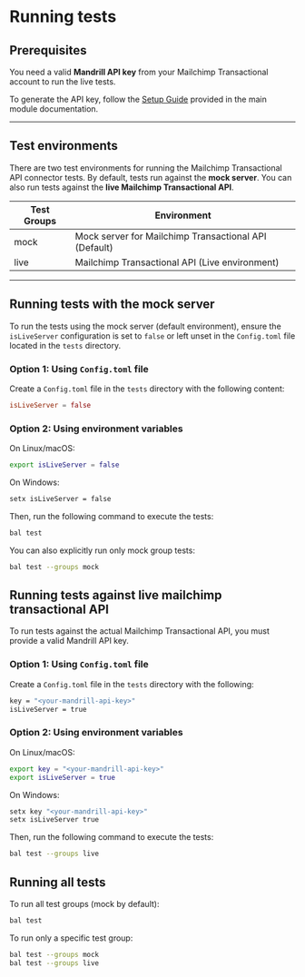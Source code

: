 # Running tests

## Prerequisites

You need a valid **Mandrill API key** from your Mailchimp Transactional account to run the live tests.

To generate the API key, follow the [Setup Guide](../README.md#setup-guide) provided in the main module documentation.

---

## Test environments

There are two test environments for running the Mailchimp Transactional API connector tests. By default, tests run against the **mock server**. You can also run tests against the **live Mailchimp Transactional API**.

 Test Groups  | Environment                                    
---------------|---------------------------------------------------
 mock          | Mock server for Mailchimp Transactional API (Default)  
 live          | Mailchimp Transactional API (Live environment)          

---

## Running tests with the mock server

To run the tests using the mock server (default environment), ensure the `isLiveServer` configuration is set to `false` or left unset in the `Config.toml` file located in the `tests` directory.

### Option 1: Using `Config.toml` file

Create a `Config.toml` file in the `tests` directory with the following content:

```toml
isLiveServer = false
```
### Option 2: Using environment variables

On Linux/macOS:
```bash
export isLiveServer = false
```
On Windows:
```bash
setx isLiveServer = false
```
Then, run the following command to execute the tests:
```bash
bal test
```
You can also explicitly run only mock group tests:
```bash
bal test --groups mock
```

## Running tests against live mailchimp transactional API

To run tests against the actual Mailchimp Transactional API, you must provide a valid Mandrill API key.

### Option 1: Using ```Config.toml``` file

Create a ```Config.toml``` file in the ```tests``` directory with the following:

```bash
key = "<your-mandrill-api-key>"
isLiveServer = true
```
### Option 2: Using environment variables

On Linux/macOS:
```bash
export key = "<your-mandrill-api-key>"
export isLiveServer = true
```
On Windows:
```bash
setx key "<your-mandrill-api-key>"
setx isLiveServer true
```
Then, run the following command to execute the tests:
```bash
bal test --groups live
```

## Running all tests

To run all test groups (mock by default):
```bash
bal test
```
To run only a specific test group:
```bash
bal test --groups mock
bal test --groups live
```
